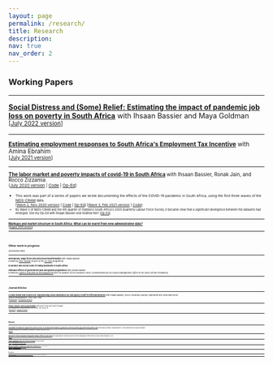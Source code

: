 ```yaml
---
layout: page
permalink: /research/
title: Research
description: 
nav: true
nav_order: 2
---
```


### Working Papers

* * *

[**Social Distress and (Some) Relief: Estimating the impact of pandemic job loss on poverty in South Africa**](https://www.wider.unu.edu/sites/default/files/Publications/Working-paper/PDF/wp2022-80-social-distress-relief-impact-pandemic-job-loss-poverty-South-Africa.pdf)
with Ihsaan Bassier and Maya Goldman  
<small>[[July 2022 version](https://www.wider.unu.edu/sites/default/files/Publications/Working-paper/PDF/wp2022-80-social-distress-relief-impact-pandemic-job-loss-poverty-South-Africa.pdf)<!--- | [Code and Datasets](/datasets)-->]

* * *

[**Estimating employment responses to South Africa's Employment Tax Incentive**](https://doi.org/10.35188/UNU-WIDER/2021/058-0) with Amina Ebrahim  
<small>[[July 2021 version](https://doi.org/10.35188/UNU-WIDER/2021/058-0)]

* * *

[**The labor market and poverty impacts of covid-19 in South Africa**](https://www.opensaldru.uct.ac.za/handle/11090/980) with Ihsaan Bassier, Ronak Jain, and Rocco Zizzamia  
<small>[[July 2020 version](https://www.opensaldru.uct.ac.za/handle/11090/980) | [Code](https://cramsurvey.org/wp-content/uploads/2020/07/5.-Jain_Do-Files.zip) | [Op-Ed](https://www.businesslive.co.za/fm/features/2020-07-15-distress-grant-misses-the-mark/)]
* <small>This work was part of a series of papers we wrote documenting the effects of the COVID-19 pandemic in South Africa, using the first three waves of the [NIDS-CRAM](https://cramsurvey.org/) data.  
[[Wave 2, Nov 2020 version](https://www.opensaldru.uct.ac.za/handle/11090/995) | [Code](https://cramsurvey.org/wp-content/uploads/2020/09/8.-Jain.zip) | [Op-Ed](https://www.dailymaverick.co.za/article/2020-09-30-covid-19-job-losses-persist-but-grants-cushion-the-blow/)]
[[Wave 3, Feb 2021 version](https://cramsurvey.org/wp-content/uploads/2021/02/2.-Bassier-I.-Budlender-J.-Zizzamia-R.-2021-The-labour-market-impact-of-COVID-19-.pdf) | [Code](https://cramsurvey.org/wp-content/uploads/2021/02/2.-Bassier_Do-files.zip)]
* <small>By Wave 3 of NIDS-CRAM and the 4th quarter of Statistics South Africa's 2020 Quarterly Labour Force Survey, it became clear that a significant divergence between the datasets had emerged.
See my Op-Ed with Ihsaan Bassier and Andrew Kerr [[Op-Ed](https://www.dailymaverick.co.za/article/2021-02-25-why-the-employment-numbers-differ-so-vastly-in-the-quarterly-labour-force-survey-and-nids-cram/)].

* * *

[**Markups and market structure in South Africa: What can be learnt from new administrative data?**](https://doi.org/10.35188/UNU-WIDER/2019/692-0)  
<small>[[August 2019 version](https://doi.org/10.35188/UNU-WIDER/2019/692-0)]

* * *

<br/><br/>

### Other work in progress
<small>(provisional titles)

* * *

**Monopsony, wage floors and structural transformation** with Ihsaan Bassier  
*Funded by [UNU-WIDER](https://www.wider.unu.edu/) as part of the [SA-TIED](https://sa-tied.wider.unu.edu/) programme.*

**Economic and social costs of rolling blackouts in South Africa**  

**Stimulus effects of government jobs and grants programmes** with Ihsaan Bassier  
*Funded by [Agence française de développement](https://www.afd.fr/en) with the support of the European Union; commissioned by the Project Management Office in the South African Presidency.*

* * *

<br/><br/>

### Journal Articles

* * *

[**Locked down and locked out: Repurposing social assistance as emergency relief to informal workers**](https://doi.org/10.1016/j.worlddev.2020.105271) with Ihsaan Bassier, Rocco Zizzamia, Murray Leibbrandt and Vimal Ranchhod  
_World Development_, 2021 (Vol. 139)  
<small>[[Published](https://doi.org/10.1016/j.worlddev.2020.105271) | [Accepted version](*)]

* * *

[**Urban “slums” and social mobility**](https://doi.org/10.1111/dpr.12325) with Ivan Turok and Justin Visagie  
_Development Policy Review_, 2018 (Vol. 36, Issue 3)  
<small>[[Published](https://doi.org/10.1111/dpr.12325) | [Ungated version](*)]

* * *

<br/><br/>

### Reports

* * *

[**Simulation of options to replace the special COVID-19 Social Relief of Distress grant and close the poverty gap at the food poverty line**](https://doi.org/10.35188/UNU-WIDER/2021/105-1)
with Maya Goldman, Ihsaan Bassier, Lindi Mzankomo and Ingrid Woolard  
_Commissioned by the National Treasury of South African_, 2021  
<small>[[Report](https://doi.org/10.35188/UNU-WIDER/2021/105-1)]

* * *

[**Methods for credible evaluation of programme stimulus effects in South Africa**](https://www.opensaldru.uct.ac.za/handle/11090/1006) with Ihsaan Bassier
_Commissioned by the Project Management Office within the South African Presidency_, 2021  
<small>[[Report](https://www.opensaldru.uct.ac.za/handle/11090/1006)]

* * *

[**Industry classification in the South African tax microdata**](https://sa-tied.wider.unu.edu/sites/default/files/pdf/SA-TIED-WP-134.pdf) with Amina Ebrahim  
_SA-TIED working paper_, 2020  
<small>[[Report](https://sa-tied.wider.unu.edu/sites/default/files/pdf/SA-TIED-WP-134.pdf)] [[Industry labels & concordance tables](https://github.com/jbudlender/IndustryClassification)]

* * *

[**Edged Out: Spatial Mismatch and Spatial Justice in South Africa's Main Urban Areas**](http://www.seri-sa.org/images/SERI_Edged_out_report_Final.pdf) with Lauren Royston  
[_Socio-Economic Rights Institute of South Africa_](https://www.seri-sa.org/), 2016  
<small>[[Main report](http://www.seri-sa.org/images/SERI_Edged_out_report_Final.pdf) | [Longer 'technical report'](http://www.seri-sa.org/images/images/SERI_Edged_out_Technical_Report_FINAL_high_res.pdf)]

* * *

<br/><br/>

### Resting Papers

* * *

[**South African poverty lines: A review and two new money-metric thresholds**](https://www.opensaldru.uct.ac.za/bitstream/handle/11090/784/2015_151_Saldruwp.pdf?sequence=1) with Murray Leibbrandt and Ingrid Woolard  
<small>[[August 2015 version](https://www.opensaldru.uct.ac.za/bitstream/handle/11090/784/2015_151_Saldruwp.pdf?sequence=1) | [Op-Ed](https://theconversation.com/how-current-measures-underestimate-the-level-of-poverty-in-south-africa-46704)]

* * *


